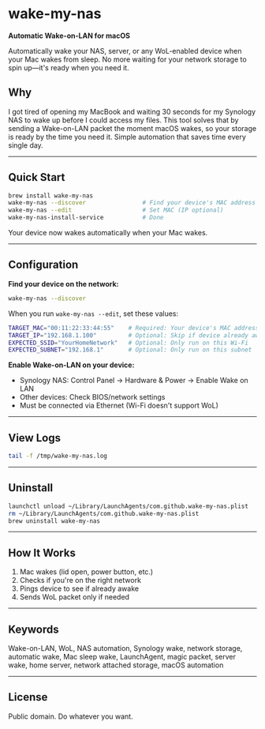 # wake-my-nas

**Automatic Wake-on-LAN for macOS**

Automatically wake your NAS, server, or any WoL-enabled device when your Mac wakes from sleep. No more waiting for your network storage to spin up—it's ready when you need it.

## Why

I got tired of opening my MacBook and waiting 30 seconds for my Synology NAS to wake up before I could access my files. This tool solves that by sending a Wake-on-LAN packet the moment macOS wakes, so your storage is ready by the time you need it. Simple automation that saves time every single day.

---

## Quick Start

```bash
brew install wake-my-nas
wake-my-nas --discover                # Find your device's MAC address
wake-my-nas --edit                    # Set MAC (IP optional)
wake-my-nas-install-service           # Done
```

Your device now wakes automatically when your Mac wakes.

---

## Configuration

**Find your device on the network:**
```bash
wake-my-nas --discover
```

When you run `wake-my-nas --edit`, set these values:

```bash
TARGET_MAC="00:11:22:33:44:55"    # Required: Your device's MAC address
TARGET_IP="192.168.1.100"         # Optional: Skip if device already awake
EXPECTED_SSID="YourHomeNetwork"   # Optional: Only run on this Wi-Fi
EXPECTED_SUBNET="192.168.1"       # Optional: Only run on this subnet
```

**Enable Wake-on-LAN on your device:**
- Synology NAS: Control Panel → Hardware & Power → Enable Wake on LAN
- Other devices: Check BIOS/network settings
- Must be connected via Ethernet (Wi-Fi doesn't support WoL)

---

## View Logs

```bash
tail -f /tmp/wake-my-nas.log
```

---

## Uninstall

```bash
launchctl unload ~/Library/LaunchAgents/com.github.wake-my-nas.plist
rm ~/Library/LaunchAgents/com.github.wake-my-nas.plist
brew uninstall wake-my-nas
```

---

## How It Works

1. Mac wakes (lid open, power button, etc.)
2. Checks if you're on the right network
3. Pings device to see if already awake
4. Sends WoL packet only if needed

---

## Keywords

Wake-on-LAN, WoL, NAS automation, Synology wake, network storage, automatic wake, Mac sleep wake, LaunchAgent, magic packet, server wake, home server, network attached storage, macOS automation

---

## License

Public domain. Do whatever you want.
